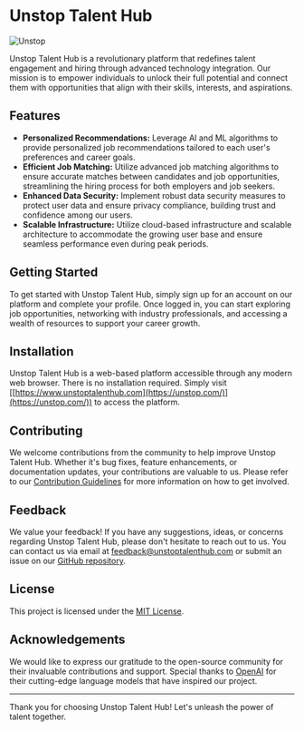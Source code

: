 # Unstop Talent Hub


![Unstop](https://github.com/abansal0310/Unstop-Talent-Park/assets/143927056/bad80995-9d0f-41fb-95a4-bbefabcc1496)




Unstop Talent Hub is a revolutionary platform that redefines talent engagement and hiring through advanced technology integration. Our mission is to empower individuals to unlock their full potential and connect them with opportunities that align with their skills, interests, and aspirations.

## Features

- **Personalized Recommendations:** Leverage AI and ML algorithms to provide personalized job recommendations tailored to each user's preferences and career goals.
- **Efficient Job Matching:** Utilize advanced job matching algorithms to ensure accurate matches between candidates and job opportunities, streamlining the hiring process for both employers and job seekers.
- **Enhanced Data Security:** Implement robust data security measures to protect user data and ensure privacy compliance, building trust and confidence among our users.
- **Scalable Infrastructure:** Utilize cloud-based infrastructure and scalable architecture to accommodate the growing user base and ensure seamless performance even during peak periods.

## Getting Started

To get started with Unstop Talent Hub, simply sign up for an account on our platform and complete your profile. Once logged in, you can start exploring job opportunities, networking with industry professionals, and accessing a wealth of resources to support your career growth.

## Installation

Unstop Talent Hub is a web-based platform accessible through any modern web browser. There is no installation required. Simply visit [[https://www.unstoptalenthub.com](https://unstop.com/)](https://unstop.com/)) to access the platform.

## Contributing

We welcome contributions from the community to help improve Unstop Talent Hub. Whether it's bug fixes, feature enhancements, or documentation updates, your contributions are valuable to us. Please refer to our [Contribution Guidelines](CONTRIBUTING.md) for more information on how to get involved.

## Feedback

We value your feedback! If you have any suggestions, ideas, or concerns regarding Unstop Talent Hub, please don't hesitate to reach out to us. You can contact us via email at [feedback@unstoptalenthub.com](mailto:feedback@unstoptalenthub.com) or submit an issue on our [GitHub repository](https://github.com/unstoptalenthub/unstoptalenthub).

## License

This project is licensed under the [MIT License](LICENSE).

## Acknowledgements

We would like to express our gratitude to the open-source community for their invaluable contributions and support. Special thanks to [OpenAI](https://openai.com) for their cutting-edge language models that have inspired our project.

---

Thank you for choosing Unstop Talent Hub! Let's unleash the power of talent together.
